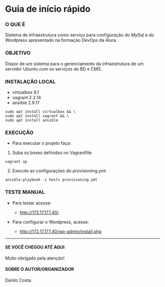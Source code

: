 # Guia de início rápido

### O QUE É
Sistema de infraestrutura como serviço para configuração do MySql e do Wordpress apresentado na formação DevOps da Alura.

### OBJETIVO
Dispor de um sistema para o gerenciamento da infraestrutura de um servidor Ubuntu com os serviços de BD e CMS.

### INSTALAÇÃO LOCAL
* virtualbox 6.1 
* vagrant 2.2.14
* ansible 2.9.17

```shell
sudo apt install virtualbox && \
sudo apt install vagrant && \
sudo apt install ansible
```

### EXECUÇÃO
* Para executar o projeto faça:
1. Suba os boxes definidos no Vagrantfile
```shell
vagrant up
```
2. Execute as configurações do provisioning.yml
```shell
ansible-playbook -i hosts provisioning.yml
```

### TESTE MANUAL
* Para testar acesse:
    * http://172.17.177.40/

* Para configurar o Wordpress, acesse:
    * http://172.17.177.40/wp-admin/install.php
----------------------------
#### SE VOCÊ CHEGOU ATÉ AQUI
Muito obrigado pela atenção!

#### SOBRE O AUTOR/ORGANIZADOR
Danilo Costa.
